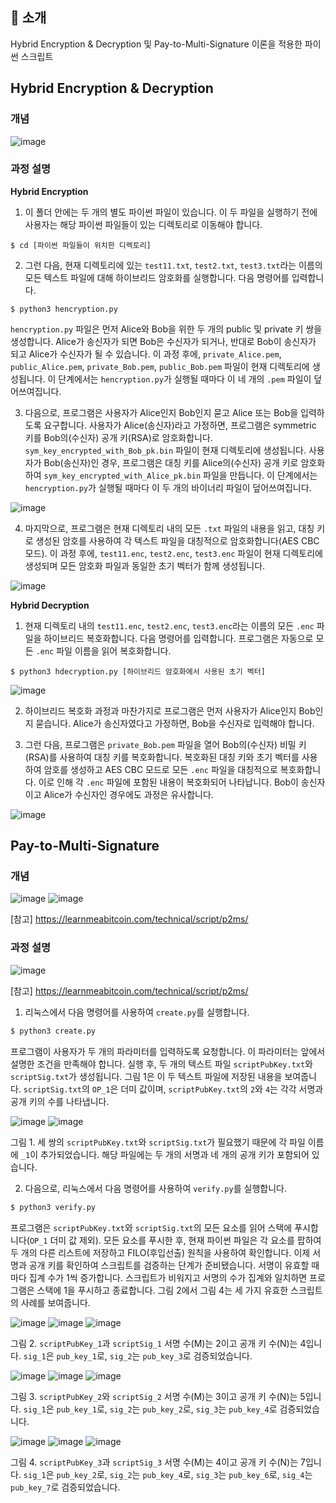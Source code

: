 ## 💬 소개

Hybrid Encryption & Decryption 및 Pay-to-Multi-Signature 이론을 적용한 파이썬 스크립트

## Hybrid Encryption & Decryption

### 개념

![image](https://github.com/user-attachments/assets/11cdc7fa-bdcd-4962-91be-83a3c8b79065)

### 과정 설명

**Hybrid Encryption**

1. 이 폴더 안에는 두 개의 별도 파이썬 파일이 있습니다. 이 두 파일을 실행하기 전에 사용자는 해당 파이썬 파일들이 있는 디렉토리로 이동해야 합니다.

`$ cd [파이썬 파일들이 위치한 디렉토리]`

2. 그런 다음, 현재 디렉토리에 있는 `test11.txt`, `test2.txt`, `test3.txt`라는 이름의 모든 텍스트 파일에 대해 하이브리드 암호화를 실행합니다. 다음 명령어를 입력합니다.

`$ python3 hencryption.py`

`hencryption.py` 파일은 먼저 Alice와 Bob을 위한 두 개의 public 및 private 키 쌍을 생성합니다. Alice가 송신자가 되면 Bob은 수신자가 되거나, 반대로 Bob이 송신자가 되고 Alice가 수신자가 될 수 있습니다. 이 과정 후에, `private_Alice.pem`, `public_Alice.pem`, `private_Bob.pem`, `public_Bob.pem` 파일이 현재 디렉토리에 생성됩니다. 이 단계에서는 `hencryption.py`가 실행될 때마다 이 네 개의 `.pem` 파일이 덮어쓰여집니다.

3. 다음으로, 프로그램은 사용자가 Alice인지 Bob인지 묻고 Alice 또는 Bob을 입력하도록 요구합니다. 사용자가 Alice(송신자)라고 가정하면, 프로그램은 symmetric 키를 Bob의(수신자) 공개 키(RSA)로 암호화합니다. `sym_key_encrypted_with_Bob_pk.bin` 파일이 현재 디렉토리에 생성됩니다. 사용자가 Bob(송신자)인 경우, 프로그램은 대칭 키를 Alice의(수신자) 공개 키로 암호화하여 `sym_key_encrypted_with_Alice_pk.bin` 파일을 만듭니다. 이 단계에서는 `hencryption.py`가 실행될 때마다 이 두 개의 바이너리 파일이 덮어쓰여집니다.

![image](https://github.com/user-attachments/assets/8c792343-8ced-4ff1-9b50-aa4b7a8454a0)

4. 마지막으로, 프로그램은 현재 디렉토리 내의 모든 `.txt` 파일의 내용을 읽고, 대칭 키로 생성된 암호를 사용하여 각 텍스트 파일을 대칭적으로 암호화합니다(AES CBC 모드). 이 과정 후에, `test11.enc`, `test2.enc`, `test3.enc` 파일이 현재 디렉토리에 생성되며 모든 암호화 파일과 동일한 초기 벡터가 함께 생성됩니다.

![image](https://github.com/user-attachments/assets/f3c0c17f-254a-43c7-99eb-48d121912122)

**Hybrid Decryption**

1. 현재 디렉토리 내의 `test11.enc`, `test2.enc`, `test3.enc`라는 이름의 모든 `.enc` 파일을 하이브리드 복호화합니다. 다음 명령어를 입력합니다. 프로그램은 자동으로 모든 `.enc` 파일 이름을 읽어 복호화합니다.

`$ python3 hdecryption.py [하이브리드 암호화에서 사용된 초기 벡터]`

![image](https://github.com/user-attachments/assets/fc5cf921-6e40-466e-95ee-34d94efc5ec2)

2. 하이브리드 복호화 과정과 마찬가지로 프로그램은 먼저 사용자가 Alice인지 Bob인지 묻습니다. Alice가 송신자였다고 가정하면, Bob을 수신자로 입력해야 합니다.

3. 그런 다음, 프로그램은 `private_Bob.pem` 파일을 열어 Bob의(수신자) 비밀 키(RSA)를 사용하여 대칭 키를 복호화합니다. 복호화된 대칭 키와 초기 벡터를 사용하여 암호를 생성하고 AES CBC 모드로 모든 `.enc` 파일을 대칭적으로 복호화합니다. 이로 인해 각 `.enc` 파일에 포함된 내용이 복호화되어 나타납니다. Bob이 송신자이고 Alice가 수신자인 경우에도 과정은 유사합니다.

![image](https://github.com/user-attachments/assets/8297c796-f2e1-4a8f-95d2-921306edfe7e)

## Pay-to-Multi-Signature

### 개념

![image](https://github.com/user-attachments/assets/0f81bf69-f1e4-4a92-acd5-05ab72b3414e)
![image](https://github.com/user-attachments/assets/1200d421-8118-49b8-9c6f-b49f2cf3a2a7)

[참고] https://learnmeabitcoin.com/technical/script/p2ms/

### 과정 설명

![image](https://github.com/user-attachments/assets/0f3b0b85-eb4c-43d4-98bd-c6597eb4d357)

[참고] https://learnmeabitcoin.com/technical/script/p2ms/

1. 리눅스에서 다음 명령어를 사용하여 `create.py`를 실행합니다.

```bash
$ python3 create.py
```

프로그램이 사용자가 두 개의 파라미터를 입력하도록 요청합니다. 이 파라미터는 앞에서 설명한 조건을 만족해야 합니다. 실행 후, 두 개의 텍스트 파일 `scriptPubKey.txt`와 `scriptSig.txt`가 생성됩니다. 그림 1은 이 두 텍스트 파일에 저장된 내용을 보여줍니다. `scriptSig.txt`의 `OP_1`은 더미 값이며, `scriptPubKey.txt`의 `2`와 `4`는 각각 서명과 공개 키의 수를 나타냅니다.

![image](https://github.com/user-attachments/assets/f3baef78-c519-4d03-82f1-cd910d3e9178)
![image](https://github.com/user-attachments/assets/1b2a463d-8dd4-4b94-9464-ed6014289a05)

그림 1. 세 쌍의 `scriptPubKey.txt`와 `scriptSig.txt`가 필요했기 때문에 각 파일 이름에 `_1`이 추가되었습니다. 해당 파일에는 두 개의 서명과 네 개의 공개 키가 포함되어 있습니다.

2. 다음으로, 리눅스에서 다음 명령어를 사용하여 `verify.py`를 실행합니다.

```bash
$ python3 verify.py
```

프로그램은 `scriptPubKey.txt`와 `scriptSig.txt`의 모든 요소를 읽어 스택에 푸시합니다(`OP_1` 더미 값 제외). 모든 요소를 푸시한 후, 현재 파이썬 파일은 각 요소를 팝하여 두 개의 다른 리스트에 저장하고 FILO(후입선출) 원칙을 사용하여 확인합니다. 이제 서명과 공개 키를 확인하여 스크립트를 검증하는 단계가 준비됐습니다. 서명이 유효할 때마다 집계 수가 1씩 증가합니다. 스크립트가 비워지고 서명의 수가 집계와 일치하면 프로그램은 스택에 1을 푸시하고 종료합니다. 그림 2에서 그림 4는 세 가지 유효한 스크립트의 사례를 보여줍니다.

![image](https://github.com/user-attachments/assets/613910bd-9c2d-4840-b2b8-1bc31f1f2112)
![image](https://github.com/user-attachments/assets/b163f15d-407d-4573-bf22-07bbd6388053)
![image](https://github.com/user-attachments/assets/addd2637-1186-4ee2-b115-157f401e2139)

그림 2. `scriptPubKey_1`과 `scriptSig_1` 서명 수(M)는 2이고 공개 키 수(N)는 4입니다. `sig_1`은 `pub_key_1`로, `sig_2`는 `pub_key_3`로 검증되었습니다.

![image](https://github.com/user-attachments/assets/be561400-bad3-4737-ab90-0fb1c09c1f79)
![image](https://github.com/user-attachments/assets/40d049ff-fb64-4d09-b3a0-68f55e99f476)
![image](https://github.com/user-attachments/assets/2329bf8b-4c84-47a9-9168-5cd16d0631f6)

그림 3. `scriptPubKey_2`와 `scriptSig_2` 서명 수(M)는 3이고 공개 키 수(N)는 5입니다. `sig_1`은 `pub_key_1`로, `sig_2`는 `pub_key_2`로, `sig_3`는 `pub_key_4`로 검증되었습니다.

![image](https://github.com/user-attachments/assets/f2763ab0-cb8f-4667-b039-5fa1d4a4cecd)
![image](https://github.com/user-attachments/assets/ae589273-e5dc-43f9-a4c6-e0ce4c25c799)
![image](https://github.com/user-attachments/assets/34c83e1d-9c14-4e0c-bb95-5519434459ba)

그림 4. `scriptPubKey_3`과 `scriptSig_3` 서명 수(M)는 4이고 공개 키 수(N)는 7입니다. `sig_1`은 `pub_key_2`로, `sig_2`는 `pub_key_4`로, `sig_3`는 `pub_key_6`로, `sig_4`는 `pub_key_7`로 검증되었습니다.
